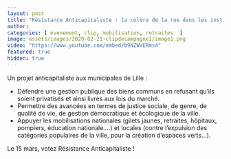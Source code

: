 ```yaml
---
layout: post
title: "Résistance Anticapitaliste : la colère de la rue dans les institutions de la République."
author: 
categories: [ evenement, clip, mobilisation, retraites  ]
image: assets/images/2020-02-21-clipdecampagne1/image1.png
video: "https://www.youtube.com/embed/b9NZWVERms4"
featured: true
hidden: true
---
```


Un projet anticapitaliste aux municipales de Lille : 

- Défendre une gestion publique des biens communs en refusant qu’ils soient privatisés et ainsi livrés aux lois du marché. 
- Permettre des avancées en termes de justice sociale, de genre, de qualité de vie, de gestion démocratique et écologique de la ville.
- Appuyer les mobilisations nationales (gilets jaunes, retraites, hôpitaux, pompiers, éducation nationale….) et locales (contre l’expulsion des catégories populaires de la ville, pour la création d’espaces verts…).

Le 15 mars, votez Résistance Anticapitaliste !

